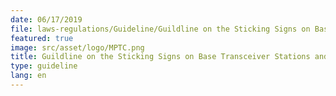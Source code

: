 ```yaml
---
date: 06/17/2019
file: laws-regulations/Guideline/Guildline on the Sticking Signs on Base Transceiver Stations and Telecommunications Fiber Optical Cables Throughout the Kingdom of Cambodia.pdf
featured: true
image: src/asset/logo/MPTC.png
title: Guildline on the Sticking Signs on Base Transceiver Stations and Telecommunications Fiber Optical Cables Throughout the Kingdom of Cambodia
type: guideline
lang: en
---
```

